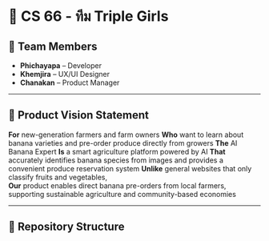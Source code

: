 # 🍌 CS 66 - ทีม Triple Girls

## 👥 Team Members
- **Phichayapa** – Developer  
- **Khemjira** – UX/UI Designer  
- **Chanakan** – Product Manager

---

## 🎯 Product Vision Statement

**For** new-generation farmers and farm owners
**Who** want to learn about banana varieties and pre-order produce directly from growers
**The** AI Banana Expert
**Is** a smart agriculture platform powered by AI
**That** accurately identifies banana species from images and provides a convenient produce reservation system
**Unlike** general websites that only classify fruits and vegetables,  
**Our** product enables direct banana pre-orders from local farmers, supporting sustainable agriculture and community-based economies

---

## 🔗 Repository Structure


